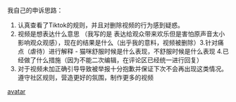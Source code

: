 我自己的申诉思路：
1. 认真查看了Tiktok的规则，并且对删除视频的行为感到疑惑。
2. 视频是想表达什么意思 （我写的是 表达给观众带来欢乐但是害怕原声音太小影响观众观感），现在的结果是什么（出乎我的意料，视频被删除）3.针对痛点（虐待）进行解释 - 猫咪舒服时候是什么表现，不舒服时候是什么表现
4.已经做了什么措施（因为不能二次编辑，在评论区已经统一进行回复）
5. 对于视频未加正确引导导致被举报十分抱歉并保证下次不会再出现这类情况。 遵守社区规则，营造更好的氛围，制作更多的视频

[avatar](申述.png)